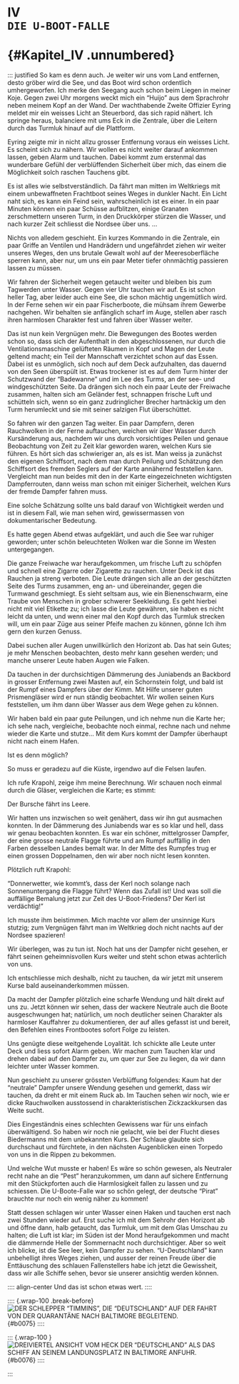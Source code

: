 # IV&nbsp;<br />**`DIE U-BOOT-FALLE`**<br /><br /> {#Kapitel_IV .unnumbered}

::: justified
So kam es denn auch. Je weiter wir uns vom Land entfernen, desto gröber
wird die See, und das Boot wird schon ordentlich umhergeworfen. Ich merke
den Seegang auch schon beim Liegen in meiner Koje. Gegen zwei Uhr morgens
weckt mich ein “Huijo” aus dem Sprachrohr neben meinem Kopf an der
Wand. Der wachthabende Zweite Offizier Eyring meldet mir ein weisses
Licht an Steuerbord, das sich rapid nähert. Ich springe heraus, balanciere
mit ums Eck in die Zentrale, über die Leitern durch das Turmluk hinauf auf
die Plattform.

Eyring zeigte mir in nicht allzu grosser Entfernung voraus ein weisses
Licht. Es scheint sich zu nähern. Wir
wollen es nicht weiter darauf ankommen lassen, geben Alarm und tauchen.
Dabei kommt zum erstenmal das wunderbare Gefühl der verblüffenden
Sicherheit über mich, das einem die Möglichkeit solch raschen Tauchens gibt.

Es ist alles wie selbstverständlich. Da fährt man mitten im Weltkriegs mit
einem unbewaffneten Frachtboot seines Weges in dunkler Nacht. Ein Licht
naht sich, es kann ein Feind sein, wahrscheinlich ist es einer. In ein paar
Minuten können ein paar Schüsse aufblitzen, einige Granaten zerschmettern
unseren Turm, in den Druckkörper stürzen die Wasser, und nach kurzer
Zeit schliesst die Nordsee über uns. ...

Nichts von alledem geschieht. Ein kurzes Kommando in die Zentrale, ein
paar Griffe an Ventilen und Handrädern und ungefährdet ziehen wir weiter
unseres Weges, den uns brutale Gewalt wohl auf der Meeresoberfläche
sperren kann, aber nur, um uns ein paar
Meter tiefer ohnmächtig passieren lassen zu müssen.

Wir fahren der Sicherheit wegen  getaucht weiter und bleiben bis zum
Tagwerden unter Wasser. Gegen vier Uhr tauchen wir auf. Es ist schon heller
Tag, aber leider auch eine See, die schon
mächtig ungemütlich wird. In der Ferne sehen wir ein paar Fischerboote,
die mühsam ihrem Gewerbe nachgehen. Wir behalten sie anfänglich scharf im
Auge, stellen aber rasch ihren harmlosen Charakter fest und fahren über
Wasser weiter.

Das ist nun kein Vergnügen mehr. Die Bewegungen des Bootes werden
schon so, dass sich der Aufenthalt in den abgeschlossenen, nur durch die
Ventilationsmaschine gelüfteten Räumen in Kopf und  Magen der Leute geltend macht;
ein Teil der Mannschaft verzichtet schon auf das Essen. Dabei
ist es unmöglich, sich noch auf dem Deck aufzuhalten, das dauernd von den
Seen überspült ist. Etwas trockener ist
es auf dem Turm hinter der Schutzwand der “Badewanne” und im Lee des
Turms, an der see- und windgeschützten Seite. Da drängen sich noch ein paar
Leute der Freiwache zusammen, halten sich am Geländer fest, schnappen
frische Luft und schütteln sich, wenn so ein ganz zudringlicher Brecher
hartnäckig um den Turm herumleckt und sie mit seiner salzigen Flut überschüttet.

So fahren wir den ganzen Tag weiter. Ein paar Dampfern, deren Rauchwolken in der
Ferne auftauchen, weichen wir über Wasser durch Kursänderung
aus, nachdem wir uns durch vorsichtiges Peilen und genaue Beobachtung von
Zeit zu Zeit klar geworden waren, welchen Kurs sie führen. Es hört sich das
schwieriger an, als es ist. Man weiss ja zunächst den eigenen Schiffsort, nach
dem man durch Peilung und Schätzung den Schiffsort des fremden Seglers auf
der Karte annähernd feststellen kann.
Vergleicht man nun beides mit den in der Karte eingezeichneten wichtigsten
Dampferrouten, dann weiss man schon mit einiger Sicherheit, welchen Kurs
der fremde Dampfer fahren muss.

Eine solche Schätzung sollte uns bald darauf von Wichtigkeit werden und ist
in diesem Fall, wie man sehen wird, gewissermassen von dokumentarischer
Bedeutung.

Es hatte gegen Abend etwas aufgeklärt, und auch die See war ruhiger geworden;
unter schön beleuchteten Wolken war die Sonne im Westen untergegangen.

Die ganze Freiwache war heraufgekommen, um frische Luft zu schöpfen
und schnell eine Zigarre oder Zigarette
zu rauchen. Unter Deck ist das Rauchen ja streng verboten. Die Leute
drängen sich alle an der geschützten Seite des Turms zusammen, eng an- und
übereinander, gegen die Turmwand geschmiegt. Es sieht seltsam aus, wie ein
Bienenschwarm, eine Traube von Menschen in grober schwerer Seekleidung.
Es geht hierbei nicht mit viel Etikette zu; ich lasse die Leute gewähren, sie
haben es nicht leicht da unten, und wenn
einer mal den Kopf durch das Turmluk strecken will, um ein paar Züge aus seiner
Pfeife machen zu können, gönne Ich ihm gern den kurzen Genuss.

Dabei suchen aller Augen unwillkürlich den Horizont ab. Das hat sein
Gutes; je mehr Menschen beobachten, desto
mehr kann gesehen werden; und manche unserer Leute haben Augen wie Falken.

Da tauchen in der durchsichtigen
Dämmerung des Juniabends an Backbord in grosser Entfernung zwei Masten
auf, ein Schornstein folgt, und bald ist der Rumpf eines Dampfers über der
Kimm. Mit Hilfe unserer guten  Prismengläser wird er nun ständig beobachtet.
Wir wollen seinen Kurs feststellen,
um ihm dann über Wasser aus dem Wege gehen zu können.

Wir haben bald ein paar gute Peilungen, und ich nehme nun die Karte her;
ich sehe nach, vergleiche, beobachte noch einmal, rechne nach und nehme wieder
die Karte und stutze... Mit dem Kurs kommt der Dampfer überhaupt nicht
nach einem Hafen.

Ist es denn möglich?

So muss er geradezu auf die Küste, irgendwo auf die Felsen laufen.

Ich rufe Krapohl, zeige ihm meine Berechnung. Wir schauen noch einmal
durch die Gläser, vergleichen die Karte; es stimmt:

Der Bursche fährt ins Leere.

Wir hatten uns inzwischen so weit
genähert, dass wir ihn gut
ausmachen konnten. In der Dämmerung
des Juniabends war es so klar und
hell, dass wir genau beobachten
konnten. Es war ein schöner,
mittelgrosser Dampfer, der eine grosse
neutrale Flagge führte und am Rumpf
auffällig in den Farben desselben
Landes bemalt war. In der Mitte des
Rumpfes trug er einen grossen Doppelnamen, den wir aber noch nicht lesen
konnten.

Plötzlich ruft Krapohl:

“Donnerwetter, wie kommt’s, dass
der Kerl noch solange nach Sonnenuntergang die Flagge führt? Wenn das
Zufall ist! Und was soll die auffällige
Bemalung jetzt zur Zeit des U-Boot-Friedens? Der Kerl ist verdächtig!”

Ich musste ihm beistimmen. Mich
machte vor allem der unsinnige Kurs
stutzig; zum Vergnügen fährt man im
Weltkrieg doch nicht nachts auf der
Nordsee spazieren!

Wir überlegen, was zu tun ist. Noch
hat uns der Dampfer nicht gesehen, er
fährt seinen geheimnisvollen Kurs
weiter und steht schon etwas achterlich von
uns.

Ich entschliesse mich deshalb, nicht
zu tauchen, da wir jetzt mit unserem
Kurse bald auseinanderkommen
müssen.

Da macht der Dampfer plötzlich eine
scharfe Wendung und hält direkt auf
uns zu. Jetzt können wir sehen, dass
der wackere Neutrale auch die Boote
ausgeschwungen hat; natürlich, um
noch deutlicher seinen Charakter als
harmloser Kauffahrer zu
dokumentieren, der auf alles gefasst ist und bereit,
den Befehlen eines Frontbootes sofort
Folge zu leisten.

Uns genügte diese weitgehende Loyalität. Ich schickte alle Leute unter
Deck und liess sofort Alarm geben.
Wir machen zum Tauchen klar
und drehen dabei auf den Dampfer
zu, um quer zur See zu liegen, da wir
dann leichter unter Wasser kommen.

Nun geschieht zu unserer grössten
Verblüffung folgendes: Kaum hat der
“neutrale” Dampfer unsere Wendung
gesehen und gemerkt, dass wir tauchen,
da dreht er mit einem Ruck ab. Im
Tauchen sehen wir noch, wie er dicke
Rauchwolken ausstossend in
charakteristischen Zickzackkursen das Weite
sucht.

Dies Eingeständnis eines schlechten
Gewissens war für uns einfach
überwältigend. So haben wir noch nie gelacht,
wie bei der Flucht dieses Biedermanns
mit dem unbekannten Kurs. Der
Schlaue glaubte sich durchschaut und
fürchtete, in den nächsten
Augenblicken einen Torpedo von uns in die
Rippen zu bekommen.

Und welche Wut musste er haben! Es
wäre so schön gewesen, als Neutraler
recht nahe an die “Pest”
heranzukommen, um dann auf sichere Entfernung
mit den Stückpforten auch die
Harmlosigkeit fallen zu lassen und zu
schiessen. Die U-Boote-Falle war so
schön gelegt, der deutsche “Pirat”
brauchte nur noch ein wenig näher zu
kommen!

Statt dessen schlagen wir unter
Wasser einen Haken und tauchen erst nach
zwei Stunden wieder auf. Erst suche
ich mit dem Sehrohr den Horizont ab
und öffne dann, halb getaucht, das
Turmluk, um mit dem Glas Umschau zu
halten; die Luft ist klar; im Süden ist
der Mond heraufgekommen und macht
die dämmernde Helle der Sommernacht
noch durchsichtiger. Aber so weit ich
blicke, ist die See leer, kein Dampfer zu
sehen. “U-Deutschland” kann unbehelligt ihres Weges ziehen, und ausser
der reinen Freude über die Enttäuschung des schlauen Fallenstellers
habe ich jetzt die Gewissheit, dass wir
alle Schiffe sehen, bevor sie unserer
ansichtig werden können.

:::: align-center
Und das ist schon etwas wert.
::::

:::: {.wrap-100 .break-before}
![DER SCHLEPPER “TIMMINS”, DIE “DEUTSCHLAND” AUF DER FAHRT VON DER QUARANTÄNE NACH BALTIMORE BEGLEITEND.](Die_Fahrt_der_Deutschland_0075.jpg "DER SCHLEPPER “TIMMINS”, DIE “DEUTSCHLAND” AUF DER FAHRT VON DER QUARANTÄNE NACH BALTIMORE BEGLEITEND."){#b0075}
::::

::: {.wrap-100 }
![DREIVIERTEL ANSICHT VOM HECK DER “DEUTSCHLAND” ALS DAS SCHIFF AN SEINEM LANDUNGSPLATZ IN BALTIMORE ANFUHR.](Die_Fahrt_der_Deutschland_0076.jpg "DREIVIERTEL ANSICHT VOM HECK DER “DEUTSCHLAND” ALS DAS SCHIFF AN SEINEM LANDUNGSPLATZ IN BALTIMORE ANFUHR."){#b0076}
::::

:::
